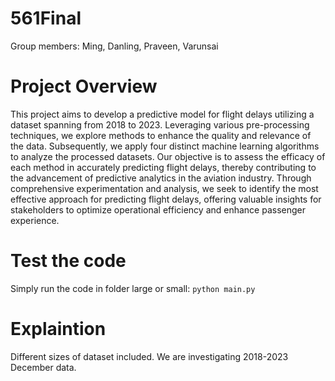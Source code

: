 # 561Final
Group members: Ming, Danling, Praveen, Varunsai

# Project Overview
This project aims to develop a predictive model for flight delays utilizing a dataset spanning from 2018 to 2023. Leveraging various pre-processing techniques, we explore methods to enhance the quality and relevance of the data. Subsequently, we apply four distinct machine learning algorithms to analyze the processed datasets. Our objective is to assess the efficacy of each method in accurately predicting flight delays, thereby contributing to the advancement of predictive analytics in the aviation industry. Through comprehensive experimentation and analysis, we seek to identify the most effective approach for predicting flight delays, offering valuable insights for stakeholders to optimize operational efficiency and enhance passenger experience.

# Test the code
Simply run the code in folder large or small: ```python main.py```

# Explaintion
Different sizes of dataset included. We are investigating 2018-2023 December data.
